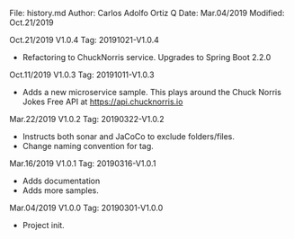 File:     history.md
Author:   Carlos Adolfo Ortiz Q
Date:     Mar.04/2019
Modified: Oct.21/2019

Oct.21/2019 V1.0.4 Tag: 20191021-V1.0.4
- Refactoring to ChuckNorris service.
  Upgrades to Spring Boot 2.2.0
  
Oct.11/2019 V1.0.3 Tag: 20191011-V1.0.3
- Adds a new microservice sample.
  This plays around the Chuck Norris Jokes Free API at https://api.chucknorris.io

Mar.22/2019 V1.0.2 Tag: 20190322-V1.0.2
- Instructs both sonar and JaCoCo to exclude folders/files.
- Change naming convention for tag.

Mar.16/2019 V1.0.1 Tag: 20190316-V1.0.1
- Adds documentation
- Adds more samples.

Mar.04/2019 V1.0.0 Tag: 20190301-V1.0.0
- Project init.